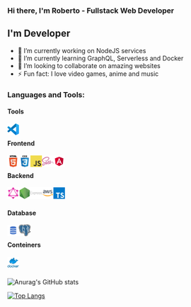 ### Hi there, I'm Roberto - Fullstack Web Developer

## I'm Developer

- 🔭 I’m currently working on NodeJS services
- 🌱 I’m currently learning GraphQL, Serverless and Docker
- 👯 I’m looking to collaborate on amazing websites
- ⚡ Fun fact: I love video games, anime and music

### Languages and Tools:

#### Tools

 <img align="left" alt="Visual Studio Code" width="26px" src="https://raw.githubusercontent.com/github/explore/80688e429a7d4ef2fca1e82350fe8e3517d3494d/topics/visual-studio-code/visual-studio-code.png"/>

<br>

#### Frontend

<img align="left" alt="HTML5" width="26px" src="https://raw.githubusercontent.com/github/explore/80688e429a7d4ef2fca1e82350fe8e3517d3494d/topics/html/html.png" />

<img align="left" alt="CSS3" width="26px" src="https://raw.githubusercontent.com/github/explore/80688e429a7d4ef2fca1e82350fe8e3517d3494d/topics/css/css.png" />

<img align="left" alt="JavaScript" width="26px" src="https://raw.githubusercontent.com/github/explore/80688e429a7d4ef2fca1e82350fe8e3517d3494d/topics/javascript/javascript.png" />

<img align="left" alt="Sass" width="26px" src="https://raw.githubusercontent.com/github/explore/80688e429a7d4ef2fca1e82350fe8e3517d3494d/topics/sass/sass.png" />

<img align="left" alt="Angular" width="26px" src="https://raw.githubusercontent.com/github/explore/main/topics/angular/angular.png" />
<br/>

#### Backend

<img aling="left" alt="Typescript" width="26px" src="https://raw.githubusercontent.com/github/explore/main/topics/typescript/typescript.png">

<img align="left" alt="GraphQL" width="26px" src="https://raw.githubusercontent.com/github/explore/80688e429a7d4ef2fca1e82350fe8e3517d3494d/topics/graphql/graphql.png" />
<img align="left" alt="Node.js" width="26px" src="https://raw.githubusercontent.com/github/explore/80688e429a7d4ef2fca1e82350fe8e3517d3494d/topics/nodejs/nodejs.png" />

<img align="left" alt="Express" width="26px" src="https://raw.githubusercontent.com/github/explore/main/topics/express/express.png" />

<img align="left" alt="AWS" width="26px" src="https://raw.githubusercontent.com/github/explore/main/topics/aws/aws.png" />

<br>

#### Database

<img align="left" alt="SQL" width="26px" src="https://raw.githubusercontent.com/github/explore/80688e429a7d4ef2fca1e82350fe8e3517d3494d/topics/sql/sql.png" />

<img align="left" alt="PostgreSQL" width="26px" src="https://raw.githubusercontent.com/github/explore/main/topics/postgresql/postgresql.png" />

<br>

#### Conteiners

<img align="left" alt="Docker" width="26px" src="https://raw.githubusercontent.com/github/explore/main/topics/docker/docker.png" />

<br />
<br />

![Anurag's GitHub stats](https://github-readme-stats.vercel.app/api?username=robertoglez&show_icons=true&locale=en)

[![Top Langs](https://github-readme-stats.vercel.app/api/top-langs/?username=robertoglez&layout=compact&locale=en)](https://github.com/anuraghazra/github-readme-stats)
